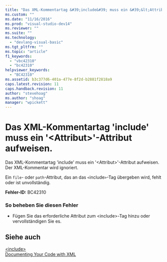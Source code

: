 ```yaml
---
title: "Das XML-Kommentartag &#39;include&#39; muss ein &#39;&lt;Attribut&gt;&#39;-Attribut aufweisen. | Microsoft Docs"
ms.custom: ""
ms.date: "11/16/2016"
ms.prod: "visual-studio-dev14"
ms.reviewer: ""
ms.suite: ""
ms.technology: 
  - "devlang-visual-basic"
ms.tgt_pltfrm: ""
ms.topic: "article"
f1_keywords: 
  - "vbc42310"
  - "bc42310"
helpviewer_keywords: 
  - "BC42310"
ms.assetid: b3c377d6-401a-477e-8f2d-b2881f2818a9
caps.latest.revision: 11
caps.handback.revision: 11
author: "stevehoag"
ms.author: "shoag"
manager: "wpickett"
---
```

# Das XML-Kommentartag &#39;include&#39; muss ein &#39;&lt;Attribut&gt;&#39;-Attribut aufweisen.
Das XML\-Kommentartag 'include' muss ein '\<Attribut\>'\-Attribut aufweisen. Der XML\-Kommentar wird ignoriert.  
  
 Ein `file`\- oder `path`\-Attribut, das an das `<`include`>`\-Tag übergeben wird, fehlt oder ist unvollständig.  
  
 **Fehler\-ID:** BC42310  
  
### So beheben Sie diesen Fehler  
  
-   Fügen Sie das erforderliche Attribut zum \<include\>\-Tag hinzu oder vervollständigen Sie es.  
  
## Siehe auch  
 [\<include\>](../../visual-basic/language-reference/xmldoc/include.md)   
 [Documenting Your Code with XML](../../visual-basic/programming-guide/program-structure/documenting-your-code-with-xml.md)